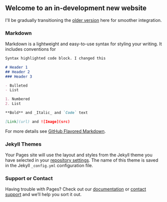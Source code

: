 ## Welcome to an in-development new website

I'll be gradually transitioning the [older version](http://fusionecology.org/FusionEcology/index.html) here for smoother integration.

### Markdown

Markdown is a lightweight and easy-to-use syntax for styling your writing. It includes conventions for

```markdown
Syntax highlighted code block. I changed this

# Header 1
## Header 2
### Header 3

- Bulleted
- List

1. Numbered
2. List

**Bold** and _Italic_ and `Code` text

[Link](url) and ![Image](src)
```

For more details see [GitHub Flavored Markdown](https://guides.github.com/features/mastering-markdown/).

### Jekyll Themes

Your Pages site will use the layout and styles from the Jekyll theme you have selected in your [repository settings](https://github.com/tomezard/tomezard.github.io/settings). The name of this theme is saved in the Jekyll `_config.yml` configuration file.

### Support or Contact

Having trouble with Pages? Check out our [documentation](https://docs.github.com/categories/github-pages-basics/) or [contact support](https://github.com/contact) and we’ll help you sort it out.

